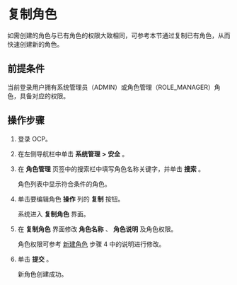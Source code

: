 复制角色 
=========================

如需创建的角色与已有角色的权限大致相同，可参考本节通过复制已有角色，从而快速创建新的角色。

**前提条件** 
-----------------------------

当前登录用户拥有系统管理员（ADMIN）或角色管理（ROLE_MANAGER）角色，具备对应的权限。

操作步骤 
-------------------------

1. 登录 OCP。

   

2. 在左侧导航栏中单击 **系统管理** **\>** **安全** 。

   

3. 在 **角色管理** 页签中的搜索栏中填写角色名称关键字，并单击 **搜索** 。

   角色列表中显示符合条件的角色。
   

4. 单击要编辑角色 **操作** 列的 **复制** 按钮。

   系统进入 **复制角色** 界面。
   

5. 在 **复制角色** 界面修改 **角色名称** 、 **角色说明** 及角色权限。

   角色权限可参考 [新建角色](/zh-CN/3.ob-cloud-platform/11.using-system-management/2.create-role.md) 步骤 4 中的说明进行修改。
   

6. 单击 **提交** 。

   新角色创建成功。
   




